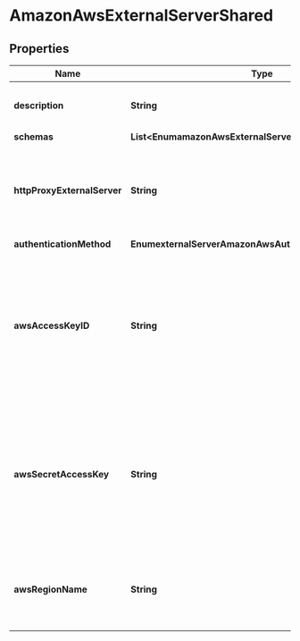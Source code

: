

# AmazonAwsExternalServerShared


## Properties

| Name | Type | Description | Notes |
|------------ | ------------- | ------------- | -------------|
|**description** | **String** | A description for this External Server |  [optional] |
|**schemas** | **List&lt;EnumamazonAwsExternalServerSchemaUrn&gt;** |  |  |
|**httpProxyExternalServer** | **String** | A reference to an HTTP proxy server that should be used for requests sent to the AWS service. |  [optional] |
|**authenticationMethod** | **EnumexternalServerAmazonAwsAuthenticationMethodProp** |  |  [optional] |
|**awsAccessKeyID** | **String** | The access key ID that will be used if authentication should use an access key. If this is provided, then an aws-secret-access-key must also be provided. |  [optional] |
|**awsSecretAccessKey** | **String** | The secret access key that will be used if authentication should use an access key. If this is provided, then an aws-access-key-id must also be provided. |  [optional] |
|**awsRegionName** | **String** | The name of the AWS region containing the resources that will be accessed. |  |



